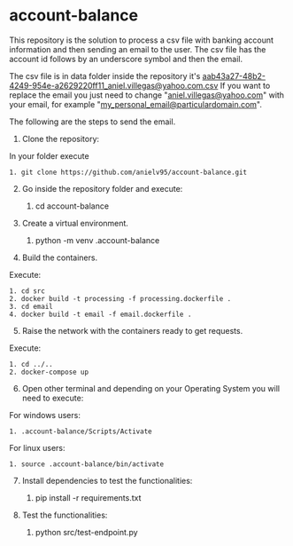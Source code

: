 # account-balance
This repository is the solution to process a csv file with banking account information and then sending an email to the user. The csv file has the account id follows by an underscore symbol and then the email.

The csv file is in data folder inside the repository it's aab43a27-48b2-4249-954e-a2629220ff11_aniel.villegas@yahoo.com.csv If you want to replace the email you just need to change "aniel.villegas@yahoo.com" with your email, for example "my_personal_email@particulardomain.com".

The following are the steps to send the email.

1. Clone the repository:

In your folder execute 

    1. git clone https://github.com/anielv95/account-balance.git

2. Go inside the repository folder and execute:

    1. cd account-balance

3. Create a virtual environment.

    1. python -m venv .account-balance

4. Build the containers.

Execute:

    1. cd src
    2. docker build -t processing -f processing.dockerfile .
    3. cd email
    4. docker build -t email -f email.dockerfile .

5. Raise the network with the containers ready to get requests.

Execute:

    1. cd ../..
    2. docker-compose up

6. Open other terminal and depending on your Operating System you will need to execute:

For windows users:

    1. .account-balance/Scripts/Activate

For linux users:

    1. source .account-balance/bin/activate

7. Install dependencies to test the functionalities:

    1. pip install -r requirements.txt

8. Test the functionalities:

    1. python src/test-endpoint.py

